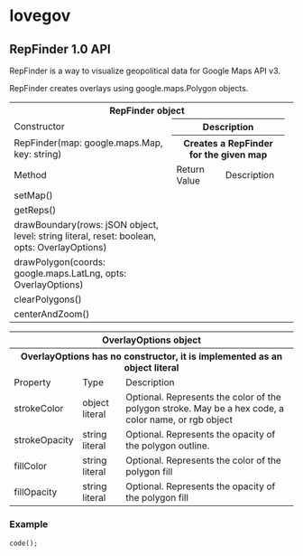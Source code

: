 lovegov
=======

RepFinder 1.0 API
-------------

RepFinder is a way to visualize geopolitical data for Google Maps API v3.

RepFinder creates overlays using google.maps.Polygon objects.

<table>
    <tr>
        <th colspan=3><strong>RepFinder object<strong><th>
    </tr>
    <tr>
        <td>Constructor</td>
        <th colspan=2>Description</th>
    </tr>
    <tr>
        <td>RepFinder(map: google.maps.Map, key: string)</td>
        <th colspan=2>Creates a RepFinder for the given map</th>
    </tr>
    <tr>
        <td>Method</td>
        <td>Return Value</td>
        <td>Description</td>
    </tr>
    <tr>
        <td>setMap()</td>
        <td></td>
        <td></td>
    </tr>
    <tr>
        <td>getReps()</td>
        <td></td>
        <td></td>
    </tr>
    <tr>
        <td>drawBoundary(rows: jSON object, level: string literal, reset: boolean, opts: OverlayOptions)</td>
        <td></td>
        <td></td>        
    </tr>
    <tr>
        <td>drawPolygon(coords: google.maps.LatLng, opts: OverlayOptions)</td>
        <td></td>
        <td></td>
    </tr>
    <tr>
        <td>clearPolygons()</td>
        <td></td>
        <td></td>
    </tr>
    <tr>
        <td>centerAndZoom()</td>
        <td></td>
        <td></td>
    </tr>
</table>

<table>
    <tr><th colspan=3><strong>OverlayOptions object<strong></th><tr>
    <tr><th colspan=3>OverlayOptions has no constructor, it is implemented as an object literal</th></tr>
    <tr>
        <td>Property</td>
        <td>Type</td>
        <td>Description</td>
    </tr>
    <tr>
        <td>strokeColor</td>
        <td>object literal</td>
        <td>Optional. Represents the color of the polygon stroke. May be a hex code, a color name, or rgb object</td>
    </tr>
    <tr>
        <td>strokeOpacity</td>
        <td>string literal</td>
        <td>Optional. Represents the opacity of the polygon outline.</td>
    </tr>
    <tr>
        <td>fillColor</td>
        <td>string literal</td>
        <td>Optional. Represents the color of the polygon fill</td>
    </tr>
    <tr>
        <td>fillOpacity</td>
        <td>string literal</td>
        <td>Optional. Represents the opacity of the polygon fill</td>
    </tr>
</table>

### Example

    code();
